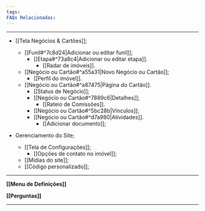 ```yaml
---
tags:
FAQs Relacionadas:
---
```

---
- [[Tela Negócios & Cartões]];
	- [[Funil#^7c8d24|Adicionar ou editar funil]];
		- [[Etapa#^73a8c4|Adicionar ou editar etapa]].
			- [[Radar de imóveis]].
	- [[Negócio ou Cartão#^a55a31|Novo Negócio ou Cartão]];
		- [[Perfil do imóvel]].
	- [[Negócio ou Cartão#^a87475|Página do Cartão]].
		- [[Status de Negócio]];
		- [[Negócio ou Cartão#^7889c6|Detalhes]];
			- [[Rateio de Comissões]].
		- [[Negócio ou Cartão#^5bc28b|Vínculos]];
		- [[Negócio ou Cartão#^d7a980|Atividades]].
			- [[Adicionar documento]];

- Gerenciamento do Site;
	- [[Tela de Configurações]];
		- [[Opções de contato no imóvel]];
	- [[Mídias do site]];
	- [[Código personalizado]];
---

**[[Menu de Definições]]**

**[[Perguntas]]**

---
